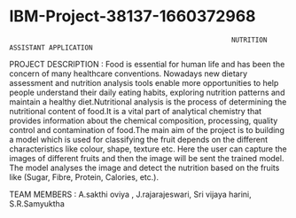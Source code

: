 # IBM-Project-38137-1660372968

                                                            NUTRITION ASSISTANT APPLICATION
                                                                   
PROJECT DESCRIPTION :
	Food is essential for human life and has been the concern of many healthcare conventions. Nowadays new dietary assessment and nutrition analysis tools enable more
opportunities to help people understand their daily eating habits, exploring nutrition patterns and maintain a healthy diet.Nutritional analysis is the process of 
determining the nutritional content of food.It is a vital part of analytical chemistry that provides information about the chemical composition, processing, quality 
control and contamination of food.The main aim of the project is to building a model which is used for classifying the fruit depends on the different characteristics
like colour, shape, texture etc. Here the user can capture the images of different fruits and then the image will be sent the trained model. The model analyses
the image and detect the nutrition based on the fruits like (Sugar, Fibre, Protein, Calories, etc.).    

TEAM MEMBERS :
A.sakthi oviya ,
J.rajarajeswari,
Sri vijaya harini,
S.R.Samyuktha
